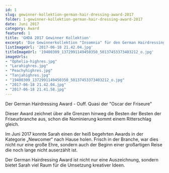 ```yaml
---        
id: 1
slug: gewinner-kollektion-german-hair-dressing-award-2017
folder: 1-gewinner-kollektion-german-hair-dressing-award-2017
date: Juni 2017
category: Award
featured: 1
title: 'GHDA 2017 Gewinner Kollektion'
excerpt: 'Die Gewinnerkollektion "Insomnia" für den German Hairdressing Award 2017 als Newcomer'
listImageUrl: '2017-06-18 21.42.04.jpg'
titleImageUrl: '19400309_1372991149450350_50137453373403212_o.jpg'
imageUrls: 
- "Ophelia-highres.jpg" 
- "Larahighres.jpg"
- "Peachyhighres.jpg"
- "Tanjahighres.jpg"
- "19400309_1372991149450350_50137453373403212_o.jpg"
- "2017-06-18 21.42.04.jpg"
- "2017-06-18 21.41.58.jpg"
---
```


Der German Hairdressing Award - Ouff. Quasi der "Oscar der Friseure"

Dieser Award zeichnet über alle Grenzen hinweg die Besten der Besten der Friseurbranche aus, schon die Nominierung kommt einem Ritterschlag gleich.

Im Juni 2017 konnte Sarah einen der heiß begehrten Awards in der Kategorie „Newcomer“ nach Hause holen. Frisch in der Branche, war dies nicht nur eine große Ehre, sondern auch der Beginn einer großartigen Reise die noch lange nicht auserzählt ist.						

Der German Hairdressing Award ist nicht nur eine Auszeichnung, sondern bietet Sarah viel Raum für die Umsetzung kreativer Ideen.